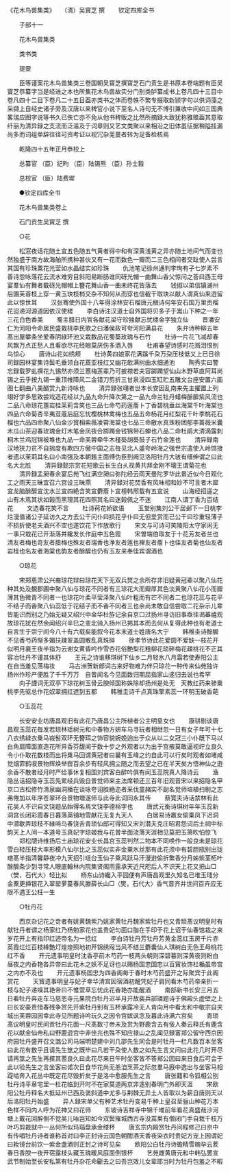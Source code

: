 <!-- { "loadSidebar": true } -->
   《花木鸟兽集类》　　（清）吴寳芝 撰
　　钦定四库全书

　　子部十一

　　花木鸟兽集类

　　类书类

　　提要

　　臣等谨案花木鸟兽集类三卷国朝吴寳芝撰寳芝石门贡生是书原本卷端题有臣吴寳芝恭纂字当是经进之本也所集花木鸟兽故实分门别类胪纂成书上卷凡四十三目中卷凡四十二目下卷凡二十五目葢亦类书之体而卷帙不繁专掇取新颕字句以供词藻之采撷上自经史诸子旁及汉唐以来稗官小说下至名人诗句无不博引兼收中间如三国典畧瑞应图字说等书久已佚亡亦不免从他书稗贩之比然所摘録大致犹称雅赡葢其意取纤丽为清异録之支流而泛滥及于词章则又艺文类聚以来相沿之旧体虽征据稍隘挂漏尚多而词组单辞往往可资考证以视冗杂芜蔓者转为足备检核焉

　　乾隆四十五年正月恭校上

　　总纂官 （臣）纪昀 （臣）陆锡熊 （臣）孙士毅

　　总校官 （臣）陆费墀

　　●钦定四库全书

　　花木鸟兽集类卷上

　　石门贡生吴寳芝 撰

　　○花

　　松窓夜话花随土宜五色随五气黄者得中和有深黄浅黄之异亦随土地间气而变也然独盛于南方故海舶所携种甚伙又有一花而数色一瓣而二三色相间者交趾使人尝言其国有珍珠粟花光莹如水晶结实如珍珠
　　仇池笔记徐州通判李珣有子七岁素不善诗忽咏落花云流水难穷目斜阳易断肠谁同砑光帽一曲舞山香父惊问之荅曰西王母宴羣仙有舞者戴砑光帽帽上簪花舞山香一曲未终花皆落去
　　钱俶以弟信镇湖州后圃芙蓉枝上穿一黄玉玦枝梢交杂不知何从而穿也信截干取玦以献人谓真仙来逰留此以惊世耳
　　汉张骞使外国十八年得涂林安石榴唐元稹诗何年安石国万里贡榴花迢递河源道因依汉使槎
　　李白诗注汉道士自外国将贝多子于嵩山下种之一年三花白色香美
　　蜀主腊日内官各献花梁守珍独献忘忧缕金字独立仙
　　晋潘安仁为河阳令命居民盛栽桃李民歌之曰潘侯政可夸河阳满县花
　　朱弁诗种柳五年髙出屋攀条坐爱春阴緑环池又栽数品花蜀葵玫瑰与石竹
　　杜诗一片花飞减却春风飘万点正愁人且看欲尽花经眼莫厌伤多酒入唇
　　杜甫春望诗感时花溅泪恨别鸟惊心
　　唐诗山花如绣颊
　　杜诗黄四娘家花满蹊千朶万朶压枝低又上巳日徐司録园林宴集诗鬓毛垂领白花蕋亚枝红又幽花欹满树曲水细通池
　　陶秀实曰警忘録载罗虬撰花九锡然亦须兰蕙梅莲辈乃可披襟若夫容踯躅望仙山木野草直阿耳尚锡之云乎按九锡一重顶帷障风二金错刀剪折三甘泉浸四玉缸贮五雕文台座安置六画图七翻曲八美醑赏九新诗咏也
　　清异録张翊者世本长安因乱南来先主擢置上列翊好学多思致尝戏造花经以九品九命升降次第之一品九命兰牡丹蜡梅酴醿紫风流也二品八命琼花蕙岩桂茉莉含笑也三品七命芍药莲薝卜丁香碧桃垂丝海棠千叶海棠也四品六命菊杏辛夷荳蔻后庭忘忧樱桃林禽梅也五品五命杨花月红梨花千叶李桃花石榴也六品四命聚八仙金沙寳相紫薇凌霄海棠也七品三命散水真珠粉团郁李蔷薇米囊木瓜山茶迎春玫瑰金灯木笔金凤夜合踯躅金钱锦带石蝉也八品二命杜鹃大清滴露刺桐木兰鸡冠锦被堆也九品一命芙蓉牵牛木槿葵胡葵鼓子石竹金莲也
　　清异録南汉地狭力贫不自揣度有欺四方傲中国之志毎见北人盛夸岭海之强世宗遣使入岭馆接者遗以茉莉其名曰小南强及本朝鋹主面缚伪臣到阙见洛阳牡丹大骇有缙绅谓之曰此名大北胜
　　清异録懿宗赏花短歌云长生白乆视黄共拜金刚不壊王谓菊花也
　　清异録孟昶春余宴后苑飞红满空昶曰弥陀经云雨天曼陀罗华此景近似今日观化工之雨天三昧宜召六宫设三昧燕
　　清异録对花焚香有风味相和妙不可言者木犀宜龙脑酴醿宜沈水兰宜四絶含笑宜麝薝卜宜檀韩熈载有五宜说
　　山海经招遥之山有木焉其状如榖而黒理其花四照其名曰迷榖佩之不迷
　　江南人谓丁香为百结花
　　文选春花笑不言
　　杜诗荷花娇欲语
　　玉堂别集刘公干居邺下一日桃李烂漫值诸公子延访久之方去公干问仆曰损花乎仆曰无但爱赏而已公干曰珍重轻薄子不损折使老夫酒兴不空也遂饮花下作放歌行
　　宋文与可诗可笑陵阳太守家闲无一事只栽花已开渐落并纔发长作庭中五色霞
　　宋曽端伯取友于十花芳友者兰也清友者梅也竒友者腊梅也殊友者瑞香也浄友者莲也禅友者薝卜也佳友者菊也仙友者岩桂也名友者海棠也韵友者酴醿也仍有玉友来奉佳宾谓酒也

　　○琼花

　　宋郑恵肃公兴裔琼花辩曰琼花天下无双兵燹之余所存非旧疑黄冠辈以聚八仙花种其处及覩郡圃中聚八仙与琼花不同者有三琼花大而瓣厚其色淡黄聚八仙花小而瓣薄其色微青不同者一也琼花叶柔平莹泽聚八仙叶粗而有芒不同者二也琼花蕊与花平不结子而香聚八仙蕊低于花结子而不香不同者三也余尚未敢自信尝取二花杂示儿辈皆能识而别之乃始无疑又绍兴中金华杜斿记余自京口过扬州寻访旧事亟往谒蕃禧观故琼花犹在然余闻绍兴辛巳之变北骑入扬州已掲其本而去何从复得此种也有老道士自言生于崇宁间今八十有六载矣能叙今花本末道士姓唐名大宁
　　韩稚圭诗酴醿不见香芍药惭多媚扶疎翠盖圆散乱真珠碎
　　徐孝节诗此花爱圆不爱缺一枝花开似明月襄王夜半指为云谢女黄昏吟作雪杏花俗艶梨花粗柳花琐碎梅花疎桃花不正其容冶牡丹不谨其体舒
　　王元之诗谁移琪树下仙乡二月轻氷八月霜若使寿阳公主在自当羞见落梅妆
　　马古洲贺新郎词古来好物难为伴只琼花一种传来仙苑独许扬州作珍产便胜了千千万万　自昔闻名今见面数归期屈指家山逺归去说也希罕
　　向子諲词无双亭下琼花树玉骨云腴倾国称姝除却扬州是处无　天教红药来骖乗桃李先驱总作花奴翠拥红遮到五都
　　韩稚圭诗千点真珠擎素蕊一环明玉破香葩

　　○玉蕊花

　　长安安业坊唐昌观旧有此花乃唐昌公主所植者公主明皇女也
　　康骈剧谈唐昌观玉蕊花毎发若琼林瑶树元和中春物方妍车马寻玩者相继忽一日有女子年可十七八衣绣緑衣乗马峩髻双环无簪珥之饰容貌婉娩逈出于众从以二女冠三小仆既下马以白角扇障面直造花所异香芬馥闻于数十步之外观者以为出于宫掖莫敢逼视竚立良久令小仆取花数枝而出将乗马回谓黄冠者曰曩有玉峰之约自此可以行矣时观者如堵咸觉烟霏鹤唳景物辉焕举辔百余步有轻风拥尘随之而去望之已在半天矣方悟神仙之逰余香不散者经月时严给事休复相国刘宾客白醉吟俱有闻玉蕊院真人降诗云
　　渔隐丛话招隐寺玉蕊先累经兵毁自普觉师来主法席顿还三百年旧观晋宋以来招隐名甲京口古松修竹清泉幽洞播在谈咏夸诩胜絶迩者采伐童赭实不副名觉师培植扫剔之志弗倦加以年序苍翠环合景物増遂师与此寺此词同永其传
　　蔡寛夫诗话禁林有此花吴人不识自文饶题品始得名焉文饶李德裕字也
　　唐武元衡诗琪树年年玉蕊新洞宫长闭彩霞春日暮落英铺地雪献花无复九天人
　　白居易诗嬴女偷乗凤下迟洞中潜歇弄琼枝不縁啼鸟春饶舌青琐仙郎可得知又宋刘潜夫克庄昭君怨词后土祠中标韵天上人间一本道号玉真妃字琼姬我与花曽半面流落天涯相见莫把玉箫吹怕惊飞
　　郑松牕诗维扬后土庙琼花安业长昌宫玉蕊判然二物本不同唤作一般良未是琼花雪白轻压枝大率形模八仙尔比之玉蕊似实非金粟氷丝那有此花须中有碧胆瓶别出珑璁髙半指清馨静夜冲九天招引瑶台玉仙子乘风跃马汗漫逰偷折繁香分月姊紫茎柘叶酴醿条少到寻常人眼底翰林内院集贤阁雨露承天近尺咫后人不识天上花又把山□〈樊，石代大〉轻比拟
　　杨东山诗纔入平园便有声唐昌观里久知名已堆玉琖分金粟更挿银花入翠罂萝蔓春风滕薛长山□〈樊，石代大〉香气晋齐并世间百卉应无限不遇王公枉一生

　　○牡丹花

　　西京杂记花之竒者有姚黄魏紫乃姚家黄牡丹魏家紫牡丹也又青琐髙议明皇时有献牡丹者谓之杨家红乃杨勉家花也盖贵妃匀面口脂在手印于花上诏于仙春馆栽之来岁花开上有指印红迹帝名为一捻红
　　李白诗牡丹芳牡丹芳黄金蕊红玉房千片赤英霞烂烂百枝綘艶灯煌煌照地初开锦绣叚当风不结兰麝囊仙人琪树白无色王母桃花红不香
　　开元遗事明皇时沈香亭前木芍药一枝两头朝则深碧暮则深黄夜则粉白昼夜之内香艳各异帝曰此花木之妖不足讶也以赐杨国忠国忠以百寳妆饰栏楯虽帝宫之内亦不及也
　　开元遗事杨国忠为四香阁毎于春时木芍药盛开之际聚宾于此阁赏花
　　天寳遗事明皇与妃子幸华清宫因宿酒初醒凭妃子肩同看木芍药帝亲折一枝与妃子递嗅其艳帝曰不惟萱草忘忧此花香艳亦能醒酒
　　南部新书长安三月五日看牡丹奔走车马慈恩寺元果院白牡丹迟半月开故裴兵部璘题诗于佛殿头虚壁之上曰长安豪贵惜春残争赏先开紫牡丹别有玉杯承露冷无人肯向月中看太和中敬宗自夹城出芙蓉园因幸此寺见所题诗吟玩久之因令宫嫔讽念及暮此诗满六宫矣
　　青琐髙议明皇时民间贡牡丹花面一尺髙数寸帝未及赏为野鹿含去有佞人奏云释氏有鹿含花以献金仙帝私曰野鹿逰宫中非佳兆也殊不知应禄山之乱闻见録富郑公留守西京因府园牡丹盛开召文潞公司马端明楚建中刘几邵先生同会是时牡丹一栏凡数百本坐客曰此花有数乎且请先生筮之既毕曰凡若干朶使人数之如先生言又问曰此花几时开尽请再筮之先生再揲其蓍良久曰此花尽来日午时坐客皆不答郑公因曰来日食后可会于此以验先生之言坐客曰诺次日食毕花尚无恙洎烹茶之际忽羣马廐中逸出与坐客马相踶啮奔入花丛中既定花尽毁折矣于是洛中愈服先生之言
　　唐张籍和令狐相公别牡丹诗平章宅里一栏花临到开时不在家莫道两京非逺别春明门外即天涯
　　宋欧阳公牡丹释名大抵延州已西及褒斜道中尤多与荆棘无异土人皆取以为薪自唐则天以后洛阳牡丹始盛
　　异人録宋单父有种艺术牡丹变易千种上皇召至骊山种花万本色样不同内人呼为花神又曰花师
　　东坡诗吉祥寺中锦千堆前年看花真盛哉沙河塘上戴花回醉倒不觉吴儿咍岂知如今双鬓摧城西古寺没蒿莱有僧闭门手自栽千枝万叶巧剪裁就中一丛何所似玛瑙盘承金缕杯
　　唐玄宗内殿赏牡丹问程修己曰京中有传唱牡丹诗者谁称首对曰李正封诗云国色朝酣酒天香夜染衣时贵妃方宠上因谓妃曰籹镜台前饮一紫金盏酒则正封之诗可见矣
　　欧阳公白牡丹诗蟾精雪魄孕云荄春日香腴一夜开宿露枝头藏玉瑰暖风庭面倒银杯
　　艺苑雌黄唐元和中韩弘罢宣武节制始至长安私第有牡丹杂花命斸去之曰吾岂效儿女辈耶当时为牡丹包羞之不暇
